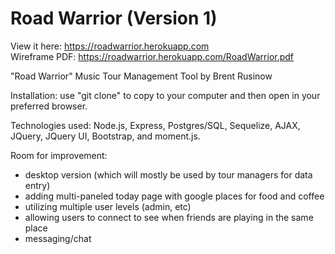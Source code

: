 # Road Warrior (Version 1)

View it here: https://roadwarrior.herokuapp.com  
Wireframe PDF: https://roadwarrior.herokuapp.com/RoadWarrior.pdf 

"Road Warrior" Music Tour Management Tool by Brent Rusinow

Installation: use "git clone" to copy to your computer and then open in your preferred browser.

Technologies used: Node.js, Express, Postgres/SQL, Sequelize, AJAX, JQuery, JQuery UI, Bootstrap, and moment.js.

Room for improvement: 
* desktop version (which will mostly be used by tour managers for data entry)
* adding multi-paneled today page with google places for food and coffee
* utilizing multiple user levels (admin, etc)
* allowing users to connect to see when friends are playing in the same place
* messaging/chat

